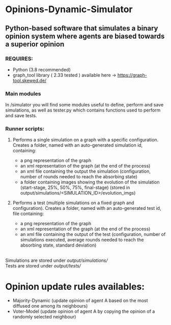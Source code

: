 # Opinions-Dynamic-Simulator 
## Python-based software that simulates a binary opinion system where agents are biased towards a superior opinion ##

### REQUIRES:
  - Python (3.8 recommended)
  - graph_tool library ( 2.33 tested ) available here -> https://graph-tool.skewed.de/ 

### Main modules
In /simulator you will find some modules useful to define, perform and save simulations, as well as tester.py which contains functions used to perform 
and save tests.

### Runner scripts:
  1. Performs a single simulation on a graph with a specific configuration. Creates a folder, named with an auto-generated simulation id, containing:
      - a png representation of the graph
      - an xml representation of the graph (at the end of the process)
      - an xml file containing the output the simulation (configuration, number of rounds needed to reach the absorbing state)
      - a folder containing images showing the evolution of the simulation (start-stage, 25%, 50%, 75%, final-stage)
        (stored in output/simulations/<SIMULATION_ID>/evolution_imgs)

  2. Performs a test (multiple simulations on a fixed graph and configuration). Creates a folder, named with an auto-generated test id, file containing:
      - a png representation of the graph
      - an xml representation of the graph (at the end of the process)
      - an xml file containing the output of the test (configuration, number of simulations executed, average rounds needed to reach the absorbing state, standard           deviation)
    
\
Simulations are stored under *output/simulations/* \
Tests are stored under *output/tests/*

# Opinion update rules availables: 
  - Majority-Dynamic (update opinion of agent A based on the most diffused one among its neighbours)
  - Voter-Model (update opinion of agent A by copying the opinion of a randomly selected neighbour)
